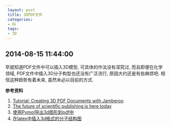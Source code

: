 ```yaml
---
 layout: post
 title: 3DPDF文件
 categories:
 - 科
 tags:
 - 3D
---
```


## 2014-08-15 11:44:00

早就知道PDF文件中可以插入3D模型, 可具体的作法没有深究过, 而且即便在化学领域, PDF文件中插入3D分子构型也还没有广泛流行, 
原因大约还是有些麻烦吧. 相信这种趋势有着未来, 虽然未必以目前的方式.

**参考资料**

1. [Tutorial: Creating 3D PDF Documents with Jamberoo](http://sf.anu.edu.au/~vvv900/cct/appl/jmoleditor/manual/tutorials/3d-pdf/index.html#Ref_to_3d_pdf)
2. [The future of scientific publishing is here today](http://molecularmodelingbasics.blogspot.dk/2009/12/future-of-scientific-publishing-is-here.html)
3. [使用Pymol导出3d图形到pdf中](http://bioms.org/thread-121-2-1.html)
4. [在latex中插入3d格式的分子结构图](http://bbs.ctex.org/forum.php?mod=viewthread&tid=50830)





